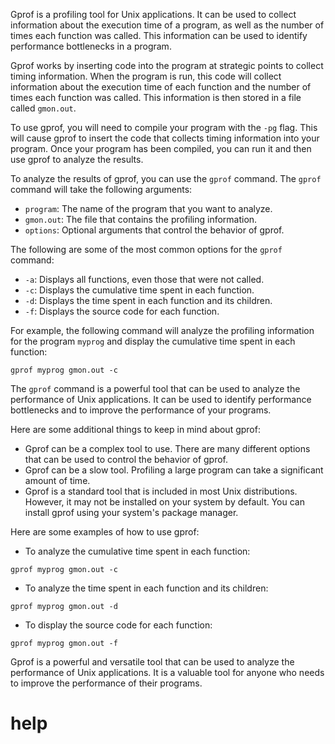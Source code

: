 Gprof is a profiling tool for Unix applications. It can be used to collect information about the execution time of a program, as well as the number of times each function was called. This information can be used to identify performance bottlenecks in a program.

Gprof works by inserting code into the program at strategic points to collect timing information. When the program is run, this code will collect information about the execution time of each function and the number of times each function was called. This information is then stored in a file called `gmon.out`.

To use gprof, you will need to compile your program with the `-pg` flag. This will cause gprof to insert the code that collects timing information into your program. Once your program has been compiled, you can run it and then use gprof to analyze the results.

To analyze the results of gprof, you can use the `gprof` command. The `gprof` command will take the following arguments:

* `program`: The name of the program that you want to analyze.
* `gmon.out`: The file that contains the profiling information.
* `options`: Optional arguments that control the behavior of gprof.

The following are some of the most common options for the `gprof` command:

* `-a`: Displays all functions, even those that were not called.
* `-c`: Displays the cumulative time spent in each function.
* `-d`: Displays the time spent in each function and its children.
* `-f`: Displays the source code for each function.

For example, the following command will analyze the profiling information for the program `myprog` and display the cumulative time spent in each function:

```
gprof myprog gmon.out -c
```

The `gprof` command is a powerful tool that can be used to analyze the performance of Unix applications. It can be used to identify performance bottlenecks and to improve the performance of your programs.

Here are some additional things to keep in mind about gprof:

* Gprof can be a complex tool to use. There are many different options that can be used to control the behavior of gprof.
* Gprof can be a slow tool. Profiling a large program can take a significant amount of time.
* Gprof is a standard tool that is included in most Unix distributions. However, it may not be installed on your system by default. You can install gprof using your system's package manager.

Here are some examples of how to use gprof:

* To analyze the cumulative time spent in each function:
```
gprof myprog gmon.out -c
```
* To analyze the time spent in each function and its children:
```
gprof myprog gmon.out -d
```
* To display the source code for each function:
```
gprof myprog gmon.out -f
```

Gprof is a powerful and versatile tool that can be used to analyze the performance of Unix applications. It is a valuable tool for anyone who needs to improve the performance of their programs.



# help 

```

```
